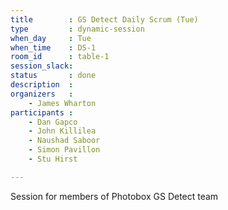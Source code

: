 ```yaml
---
title        : GS Detect Daily Scrum (Tue)
type         : dynamic-session
when_day     : Tue
when_time    : DS-1
room_id      : table-1
session_slack: 
status       : done
description  :
organizers   :
    - James Wharton
participants :
    - Dan Gapco
    - John Killilea
    - Naushad Saboor
    - Simon Pavillon
    - Stu Hirst

---
```



Session for members of Photobox GS Detect team
